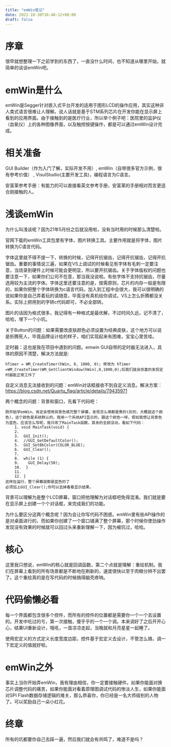 ```yaml
---
title: "emWin笔记"
date: 2021-10-30T16:48:12+08:00
draft: false
---
```


# 序章
很早就想整理一下之前学到的东西了，一直没什么时间，也不知道从哪里开始，就简单的谈谈emWin吧。

# emWin是什么
emWin是Segger针对嵌入式平台开发的适用于图形LCD的操作应用，其实这种非人类式语言很难让人理解。说人话就是基于STM系列芯片在开发你能在显示屏上看到的应用界面。由于接触到的是医疗行业，所以举个例子吧：医院里的监护仪（血氧仪）上的各种图像界面，以及触控按键操作，都是可以通过emWin设计完成。

# 相关准备
GUI Builder（作为入门了解，实际开发不用）, emWin（自带很多官方示例，很有参考价值） , VisulStudio(主要开发工具)，编程语言为C语言。

安富莱参考手册：有能力的可以直接看英文参考手册，安富莱的手册相对而言更适合刚接触的人。

# 浅谈emWin
为什么叫浅谈呢？因为21年5月份之后就没用啦，没有当时用的时候那么清楚啦。

官网下载的emWin工具包里有字体，图片转换工具。主要作用就是将字体，图片转换为C语言代码。

字体这里就不得不提一下，转换的时候，记得开抗锯齿，记得开抗锯齿，记得开抗锯齿。重要的事情说三遍，如果在VS上调试的时候看见有字体有毛刺一定要注意，当烧录到硬件上时候可能会更明显，所以要开抗锯齿。关于字体版权的问题也要注意一下，如果你们公司不在意，那当我没说啦。有些字体不支持抗锯齿，尽量选用较为主流的字体。字体这里还要注意的是，按需原则，芯片的内存一般是有限的，如果你把整个字体转换为c语言代码，加入到工程中会很大，我可以很明确的说如果你是自己弄着玩的请随意，毕竟没有真机给你调试，VS上怎么折腾都没关系。实际上把用到的字转c代码即可，不必全部转。

图片的话因为格式很多，我记得有一种格式是最优解，不过时间久远，记不清了，哈哈，埋下一个小坑。

关于Button的问题：如果需要改皮肤颜色必须设置为经典皮肤，这个地方可以说是折腾死人，毕竟品牌设计给的样子，咱们实现起来有困难，宝宝心里苦哇。

定时器：这也是我在项目中遇到的问题。emwin GUI自带的定时器无法进入，具体的原因不清楚，解决方法就是:

``
hTimer = WM_CreateTimer(hWin, 0, 1000, 0); 修改为 hTimer =WM_CreateTimer(WM_GetClientWindow(hWin),0,1000,0);后我们就会惊喜的发现定时器能正常工作了
``

自定义消息无法接收到的问题：emWin对话框接收不到自定义消息。解决方案：<https://blog.csdn.net/Quartu_flag/article/details/79435971>

两个概念的问题：背景和窗口，先看下代码吧：

```
刚开始学emWin，肯定会想用背景色填充整个屏幕，发现怎么填都是黑的(灰的，大概就这个颜色)，这个颜色是系统默认的，我用一个系统API显示的，跟这个颜色一样，假如我想让背景色为蓝色，应该怎么写呢，我只改了MainTask函数，其余的全部没动，看如下代码：
	1. void MainTask(void) {
	2. 
	3.  GUI_Init();
	4.  //GUI_GetDefaultColor();
	5.  GUI_SetBkColor(COLOR_BLUE);
	6.  GUI_Clear();
	7. 
	8.  while (1) {
	9.    GUI_Delay(50);
	10.  }
	11. 
	12. }
这样在运行，整个屏幕就都是蓝色的了
必须加上GUI_Clear();你可以去掉看看显示结果。
```
背景可以理解为是整个LCD屏幕，窗口把他理解为对话框吧免得混淆。我们就是要在显示屏上创建一个个对话框，来完成我们的功能。

为什么要区分这两个概念呢？因为会让你写代码不困惑。emWin里有些API操作的是对桌面进行的，而如果你创建了一个窗口铺满了整个屏幕，那个时候你使劲操作发现没有效果的时候就可以回过头来重新理解一下，因为被坑过，哈哈。

# 核心
这里我只想说，emWin的核心就是回调函数，第二个点就是理解：重绘机制。我们在屏幕上看到的所有场景都是不断地在刷新的，速度很快以至于肉眼分辨不出罢了。这个重绘真的是在写代码的时候搞得脑壳疼呐。

# 代码偷懒必看
每一个界面都包含很多个控件，而所有的控件的位置都是需要你一个一个去设置的。开发中吃过的亏，第一次接触，傻乎乎的一个一个调。本来调好了之后开开心心，结果UI重新设计，哦吼，一首凉凉走起，当晚就和月亮星星一起睡了。

使用宏定义的方式定义长度宽度边距，控件基于宏定义去设计，不管怎么搞，调一下宏定义的值就好啦。

# emWin之外
事实上当你开始弄emWin，我有理由相信，你一定要接触硬件。如果你能面对换芯片调整代码的痛苦，如果你能面对看着原理图调试代码的惨淡人生，如果你能面对SPI Flash数据存储逻辑的难关，那么恭喜你，你已经是一名大师级别的人物了。可以奖励自己一朵小红花。

# 终章
所有的坑都要你自己去踩一遍，然后我们就会有共鸣了，难道不是吗？




